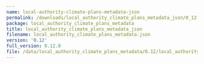 ```yaml
---
name: local-authority-climate-plans-metadata-json
permalink: /downloads/local_authority_climate_plans_metadata_json/0_12
package: local_authority_climate_plans_metadata
title: local_authority_climate_plans_metadata_json
filename: local_authority_climate_plans_metadata.json
version: '0.12'
full_version: 0.12.0
file: /data/local_authority_climate_plans_metadata/0.12/local_authority_climate_plans_metadata.json
---
```

